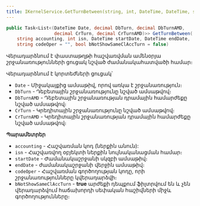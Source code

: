 ```yaml
---
title: IKernelService.GetTurnBetween(string, int, DateTime, DateTime, string, bool) մեթոդ
---
```


```c#
public Task<List<(DateTime Date, decimal DbTurn, decimal DbTurnAMD, 
                  decimal CrTurn, decimal CrTurnAMD)>> GetTurnBetween(
    string accounting, int isn, DateTime startDate, DateTime endDate, 
    string codeOper = "", bool bNotShowSameClAccTurn = false)
```

Վերադարձնում է փաստաթղթի հաշվառվման ամենօրյա շրջանառությունների ցուցակ նշված ժամանակահատվածի համար։

Վերադարձնում է կորտեժների ցուցակ՝
* `Date` - Միջակայքից ամսաթիվ, որով առկա է շրջանառություն։
* `DbTurn` - Դեբետային շրջանառությունը նշված ամսաթվով։
* `DbTurnAMD` - Դեբետային շրջանառության դրամային համարժեքը նշված ամսաթվով։
* `CrTurn` - Կրեդիտային շրջանառությունը նշված ամսաթվով։
* `CrTurnAMD` - Կրեդիտային շրջանառության դրամային համարժեքը նշված ամսաթվով։

**Պարամետրեր**

* `accounting` - Հաշվառման կոդ (ներքին անուն):
* `isn` - Հաշվառվող օբյեկտի ներքին նույնականացման համար։
* `startDate` - Ժամանակաշրջանի սկզբի ամսաթիվ։
* `endDate` - ժամանակաշրջանի վերջին ամսաթիվ։
* `codeOper` - Հաշվառման գործողության կոդը, որի շրջանառությունները կվերադարձվի։
* `bNotShowSameClAccTurn` - **true** արժեքի դեպքում ֆիլտրվում են և չեն վերադարձվում հաճախորդի սեփական հաշիվների միջև գործողությունները։
